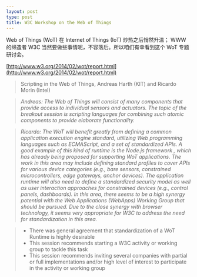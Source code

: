 ```yaml
---
layout: post
type: post
title: W3C Workshop on the Web of Things
---
```


Web of Things (WoT) 在 Internet of Things (IoT) 炒热之后悄然升温； WWW 的缔造者 W3C 当然要做些事情呢，不容落后。所以咱们有幸看到这个 WoT 专题研讨会。

[http://www.w3.org/2014/02/wot/report.html](http://www.w3.org/2014/02/wot/report.html)

> Scripting in the Web of Things, Andreas Harth (KIT) and Ricardo Morin (Intel)

> *Andreas: The Web of Things will consist of many components that provide access to individual sensors and actuators. The topic of the breakout session is scripting languages for combining such atomic components to provide elaborate functionality.*

> *Ricardo: The WoT will benefit greatly from defining a common application execution engine standard, utilizing Web programming languages such as ECMAScript, and a set of standardized APIs. A good example of this kind of runtime is the Node.js framework , which has already being proposed for supporting WoT applications. The work in this area may include defining standard profiles to cover APIs for various device categories (e.g., bare sensors, constrained microcontrollers, edge gateways, anchor devices). The application runtime will also need to define a standardized security model as well as user interaction approaches for constrained devices (e.g., control panels, dashboards). In this area, there seems to be a high synergy potential with the Web Applications (WebApps) Working Group that should be pursued. Due to the close synergy with browser technology, it seems very appropriate for W3C to address the need for standardization in this area.*

> * There was general agreement that standardization of a WoT Runtime is highly desirable
> * This session recommends starting a W3C activity or working group to tackle this task
> * This session recommends inviting several companies with partial or full implementations and/or high level of interest to participate in the activity or working group
